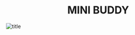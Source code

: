 <h1 align="center">MINI BUDDY</h1>

![title](https://github.com/user-attachments/assets/29522107-3022-4763-acf1-b028453dfca6)
